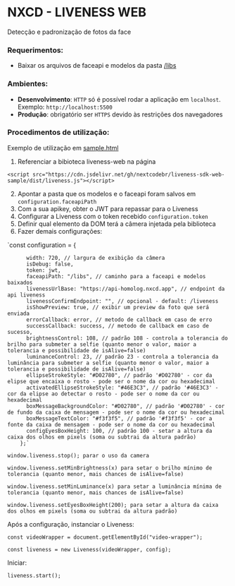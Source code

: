 # NXCD - LIVENESS WEB

Detecção e padronização de fotos da face

### Requerimentos:

- Baixar os arquivos de faceapi e modelos da pasta [/libs](https://github.com/nextcodebr/liveness-sdk-web-sample/blob/master/libs)


### Ambientes:
- **Desenvolvimento**: `HTTP` só é possível rodar a aplicação em `localhost`. Exemplo: `http://localhost:5500`
- **Produção**: obrigatório ser `HTTPS` devido às restrições dos navegadores

### Procedimentos de utilização:
Exemplo de utilização em [sample.html](https://github.com/nextcodebr/liveness-sdk-web-sample/blob/master/sample.html)
1. Referenciar a bibioteca liveness-web na página

`<script src="https://cdn.jsdelivr.net/gh/nextcodebr/liveness-sdk-web-sample/dist/liveness.js"></script>`

2. Apontar a pasta que os modelos e o faceapi foram salvos em `configuration.faceapiPath`
3. Com a sua apikey, obter o JWT para repassar para o Liveness
4. Configurar a Liveness com o token recebido `configuration.token`
5. Definir qual elemento da DOM terá a câmera injetada pela biblioteca 
6. Fazer demais configurações:

`const configuration = {

          width: 720, // largura de exibição da câmera
          isDebug: false,
          token: jwt,
          faceapiPath: "/libs", // caminho para a faceapi e modelos baixados
          livenessUrlBase: "https://api-homolog.nxcd.app", // endpoint da api liveness
          livenessConfirmEndpoint: "", // opcional - default: /liveness
          isShowPreview: true, // exibir um preview da foto que será enviada
          errorCallback: error, // metodo de callback em caso de erro
          successCallback: success, // metodo de callback em caso de sucesso,
          brightnessControl: 108, // padrão 108 - controla a tolerancia do brilho para submeter a selfie (quanto menor o valor, maior a tolerancia e possibilidade de isAlive=false)
          luminanceControl: 23, // padrão 23 - controla a tolerancia da luminância para submeter a selfie (quanto menor o valor, maior a tolerancia e possibilidade de isAlive=false)
          ellipseStrokeStyle: "#D02780", // padrão '#D02780' - cor da elipse que encaixa o rosto - pode ser o nome da cor ou hexadecimal
          activatedEllipseStrokeStyle: "#46E3C3", // padrão '#46E3C3' - cor da elipse ao detectar o rosto - pode ser o nome da cor ou hexadecimal
          boxMessageBackgroundColor: "#D02780", // padrão '#D02780' - cor de fundo da caixa de mensagem - pode ser o nome da cor ou hexadecimal
          boxMessageTextColor: "#f3f3f5", // padrão '#f3f3f5' - cor a fonte da caixa de mensagem - pode ser o nome da cor ou hexadecimal
          configEyesBoxHeight: 100, // padrão 100 - setar a altura da caixa dos olhos em pixels (soma ou subtrai da altura padrão)
        };`
`window.liveness.stop(); parar o uso da camera`

`window.liveness.setMinBrightness(x) para setar o brilho mínimo de tolerancia (quanto menor, mais chances de isAlive=false)`

`window.liveness.setMinLuminance(x) para setar a luminância mínima de tolerancia (quanto menor, mais chances de isAlive=false)`

`window.liveness.setEyesBoxHeight(200); para setar a altura da caixa dos olhos em pixels (soma ou subtrai da altura padrão)`

Após a configuração, instanciar o Liveness:

`const videoWrapper = document.getElementById("video-wrapper");`

`const liveness = new Liveness(videoWrapper, config);`

Iniciar:

`liveness.start();`
